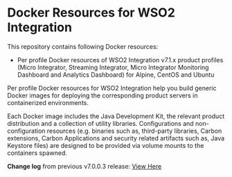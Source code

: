 # Docker Resources for WSO2 Integration

This repository contains following Docker resources:

- Per profile Docker resources of WSO2 Integration v7.1.x product profiles (Micro Integrator, Streaming Integrator, 
Micro Integrator Monitoring Dashboard and Analytics Dashboard)
  for Alpine, CentOS and Ubuntu

Per profile Docker resources for WSO2 Integration help you build generic Docker images for deploying the
corresponding product servers in containerized environments.

Each Docker image includes the Java Development Kit, the relevant product distribution and a collection of utility libraries.
Configurations and non-configuration resources (e.g. binaries such as, third-party libraries, Carbon extensions,
Carbon Applications and security related artifacts such as, Java Keystore files) are designed to be provided via
volume mounts to the containers spawned.

**Change log** from previous v7.0.0.3 release: [View Here](CHANGELOG.md)
